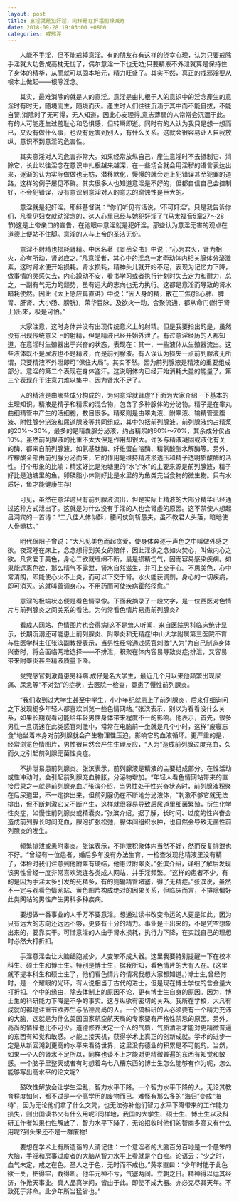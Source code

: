```yaml
---
layout: post
title: 意淫就是犯奸淫，同样是在折福削禄减寿
date: 2018-09-28 19:03:00 +0800
categories: 戒邪淫
---
```


　　人能不手淫，但不能戒掉意淫。有的朋友存有这样的侥幸心理，认为只要戒除手淫就大功告成高枕无忧了，偶尔意淫一下也无妨;只要精液不外泄就算是保持住了身体的精华，从而就可以固本培元，精力旺盛了。其实不然，真正的戒邪淫要从根本上做起——根除淫念。
　　其实，最难消除的就是人的意淫。意淫是由扎根于人的意识中的淫念產生的意淫时有时无，随境而生，随境而灭。產生时人们往往沉湎于其中而不能自拔，不能自警;消除时了无可得，无人知道，因此心安理得,意志薄弱的人常常会沉湎于此。有的人可能產生过羞耻心和恐惧感，但转瞬即逝。同时有的人认为我只是想一想而已，又没有做什么事，也没有危害到别人，有什么关系。这就会很容易让人自我放纵，意识不到意淫的危害性。
　　其实意淫对人的危害非常大。如果经常放纵自己，產生意淫时不去抵制它、消除它，长此以往淫念在意识中扎根越来越深，在一些场合就会用淫秽的语言表达出来，逐渐的认为实际做做也无妨，潜移默化，慢慢的就会走上犯错误甚至犯罪的道路，这样的例子屡见不鲜。其实很多人也知道意淫是不好的，但都自信自己会控制好，不会犯错误，没有意识到意淫对人的意志的腐蚀性是巨大的。
　　意淫就是犯奸淫。耶稣基督说：“你们听见有话说，‘不可奸淫’。只是我告诉你们，凡看见妇女就动淫念的，这人心里已经与她犯奸淫了”(马太福音5章27～28节)这是上帝亲口的宣告，在祂眼中意淫就是犯奸淫。那些认为意淫无害的观点在道德上便站不住脚。意淫的人与上帝的圣洁无份。
　　意淫不射精也损耗肾精。中医名著《景岳全书》中说：“心为君火，肾为相火，心有所动，肾必应之。”凡意淫者，其心中的淫念一定牵动体内相关腺体分泌激素，这时肾水便开始损耗。肾水损耗，精神头儿就开始不足，表现为记忆力下降，做事情的灵感失去，内心躁动不安，看书学习或者执行计划时失去定力和耐力，总之，一副有气无力的颓势，虽有远大的志向也无力执行。这都是意淫而导致的肾水暗耗使然。因此《太上感应篇直讲》中说：“因人身的精，散在三焦(指心肺、脾胃、肝肾、大小肠、膀胱)，荣华百脉，及欲火一动，合聚流通，都从命门(附于肾上)出來，极是可怕。”
　　大家注意，这时身体并没有出现传统意义上的射精。但是我要指出的是，虽然没有出现传统意义上的射精，但是精液已经开始外泄了。有过意淫经历的人都知道，在意淫时生殖器出于兴奋的状态，表现在：其一，一些液体从生殖器流出。这些液体既不是尿液也不是精液，而是前列腺液。有人误认为损失一点前列腺液无所谓，只要精液不外泄即可“保住大局”。其实不然。因为前列腺液是精液的重要组成部分。意淫的第二个表现在身体盗汗。这说明体内已经开始消耗大量的能量了。第三个表现在于注意力难以集中，因为肾水不足了。
　　人的精液是由哪些成分构成的，为何意淫就肾虚?下面为大家介绍一下基本的生理知识。精液是精子和精浆的混合物，包含了多种腺体的分泌物。精子是在睾丸曲细精管中产生的活细胞，数目很多。精浆则是由睾丸液、附睾液、输精管壶腹液、附性腺分泌液和尿道腺液等共同组成，其中包括前列腺液。前列腺液约占精浆的20%～30%，最多的是精囊腺分泌液，约占精浆的60%～70%，其余成分仅占10%。虽然前列腺液的比重不太大但是作用却很大。许多与精液凝固或液化有关的酶，都来自前列腺液，如氨基肽酶、纤维蛋白溶酶、精氨酸酯水解酶等。另外，柠檬酸全部由前列腺分泌而来，它的作用是维持精液渗透压和精子透明质酸酶的活性。打个形象的比喻：精浆好比是池塘里的“水”;“水”的主要来源是前列腺液，精子好比是池塘里的鱼，卵磷脂小体则好比是水里的为鱼类充当食物的微生物。只有水质好，鱼才能健康生存!
　　可见，虽然在意淫时只有前列腺液流出，但是实际上精液的大部分精华已经通过这种方式泄出了。这就是为什么没有手淫的人也会肾虚的原因。这不禁使人想起吕洞宾的一首诗：“二八佳人体似酥，腰间仗剑斩愚夫。虽不教君人头落，暗地使人骨髓枯。”
　　明代保阳子曾说：“大凡见美色而起贪爱，使身体奔逐于声色之中叫做外感之欲。夜深睡在床上，念念想得到美女的陪伴，因此淫欲之念如火焚心，叫做内心之欲。凡贪爱于美色，身心二欲就缠绵不断，最是损精伤气，因而容易感染疾病。如果能远离色欲，那么精气不露泄，肾水自然滋生，并可上交于心。不思美色，心中常清朗，即能使心火不上炎，而可以下交于肾。水火能获调剂，身心的一切疾病，即可消灭。这就叫善调身心，不用药而可使疾病霍然痊愈。”
　　意淫的极端状态便是看色情录像。下面我摘录了一段文字，是一位西医对色情片与前列腺炎之间关系的看法。为何常看色情片易患前列腺炎?
　　看成人网站、色情图片也会得病!这不是耸人听闻，来自医院男科临床统计显示，长期沉溺还可能患上前列腺炎、附睾炎和无精症!中山大学附属第三医院不育与性医学科主任张滨副教授表示，当男性经常通过感官刺激“人为”为自己制造身体兴奋时，将会面临两难选择——不排泄，积聚在体内容易导致炎症;排泄，又容易带来附睾炎甚至精液质量下降。
　　受完感官刺激竟患男科病.成仔是名大学生，最近几个月以来他频繁出现尿痛、尿急等“不对劲”的症状，去医院一检查，竟患了慢性前列腺炎。
　　“我们收到过大学生甚至中学生，小小年纪就患上了前列腺炎，后来仔细询问之下发现挺多年轻人都喜欢浏览一些色情网站。”张滨表示，别以为看看没什么关系，如果长期观看可能给年轻男性身体带来程度不一的影响。他表示，首先，很多男性一旦沉迷在此类感官刺激中，常常在电脑前一坐就是几个小时，这样“废寝忘食”地坐着本身对前列腺就会产生物理性压迫，影响它的血液循环。更严重的是，经常浏览色情图片，男性很自然会产生生理反应，“人为”造成前列腺过度充血，久而久之引起前列腺无菌性炎症。
　　不排泄易患前列腺炎。张滨表示，前列腺液是精液的主要组成部分。在性活动或性冲动时，会引起前列腺充血肿胀，分泌物增加。“年轻人看色情网站带来的直接后果之一就是前列腺充血。”张滨介绍，当男性处于性兴奋状态时，前列腺液积聚在后尿道里，不一定排出来，但前列腺仍在不断地分泌液体，“刺激不够它就无法排出，但不断刺激它又不断产生，这样就很容易导致后尿道里细菌繁殖，衍生化学性炎症，如慢性前列腺炎或精囊炎。”张滨介绍。据了解，长时间、过度的性兴奋会造成前列腺长时间充血，腺泡扩张松弛，腺体间组织水肿，也自然会导致无菌性前列腺炎的发生。
　　频繁排泄或患附睾炎。张滨表示，不排泄积聚体内当然不好，然而反复排泄也不好。“曾经有一位患者，婚后多年没有办法生育，一检查发现他精液里没有精子，体检时我们注意到他附睾有硬结，他患过附睾炎。”张滨介绍，详细了解后发现该男性曾经一度非常喜欢流连各类成人网站，并手淫频繁。“这样的患者不少，有的是因为手淫太多引发的死精多，有的则输精管堵塞，得了无精症。”张滨说，虽然不一定与观看色情网站、黄色图片构成绝对的因果关系，但临床而言，不排除偏好此类网站的男性产生男科多种疾病。
　　要想做一番事业的人千万不要意淫。想通过读书改变命运的人更是如此，因为只有远大的志向还远远不够，更要有十分的精力。事业是干出来的，不是凭空想象出来的，要靠实干。可惜意淫的人由于肾水损耗，执行力下降，在实践自己的理想时必然大打折扣。
　　手淫意淫会让大脑细胞减少，人变笨不成大器。这里我要特别提醒一下在校本科生、硕士生和博士生。特别是博士生，据我所知，看色情片的大有人在。(这里就不提本科生和硕士生了，他们看色情片的情况我想大家都知道。)博士生,曾经何时，是一个耀眼的光环，有人说相当于古代的进士，但是现在博士学位的含金量大打折扣。个中的缘由，除去体制上的原因不论，更有博士生自身的原因。因为，博士生的科研能力下降是不争的事实。这与纵欲有密切的关系。我所在学校，大凡有成就的都是注重节欲养生与品德高尚的人。一个搞科研的人必须要有一个精力充沛的大脑，这就是为什么美国国家航空航天局的专家要有严格性禁忌的原因。另外，高尚的情操也比不可少。道德修养决定一个人的气质，气质清明才能对更精微普遍的东西有知觉和敏感。才能上接天机，获得学术上真正的创新成就。学术的进步一定是从新回溯到更高的水平来看待世界，这里没有德业的积累是不可能的。当然，如果一个人的肾水不足所以，同样也谈不上才能对更精微普遍的东西有知觉和敏感。一个脑子里整天或者有时想着乌七八糟东西的博士生怎么能够有作为呢，怎么能够写出高水平的论文呢?
　　鼓吹性解放会让学生淫乱，智力水平下降。一个智力水平下降的人，无论其教育程度如何，都不过是一个高学历的废物而已。难怪有那么多的“海归”变成“海待”，因为无论他们拿了什么文凭，也无法弥补他们智力水平下降带来的工作能力损失，则出国读书又有什么用呢?同样地，我国的大学生、硕士生、博士生以及科研工作者如果也性解放了，智力水平下降了，无论招收时他们的智商多高又有什么用呢?到头来还不是一群废物!
　　要想在学术上有所造诣的人请记住：一个意淫者的大脑百分百地是一个愚笨的大脑，手淫和房事过度者的大脑从智力水平上看就是个白痴。论语云：“少之时，血气未定，戒之在色。圣人之于色，无时而不戒也。”黄孝直曰：“少年时能于此色欲一关，把得牢，截得断。他年元神不亏，气塞两间。立朝之日。精神得以运其经济，作掀天事业。真人品真学问，皆由于此。即使不成大器。亦必克尽其天年。不致死于非命。此少年所当猛省也。”